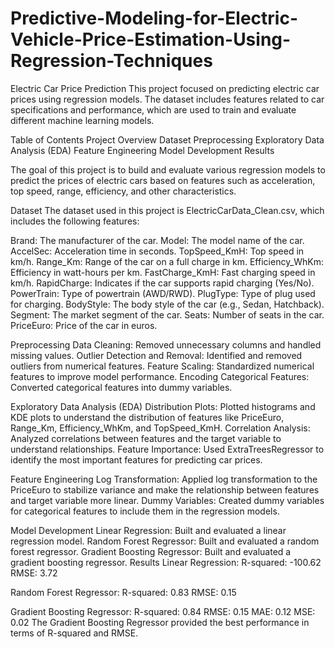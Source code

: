 # Predictive-Modeling-for-Electric-Vehicle-Price-Estimation-Using-Regression-Techniques
Electric Car Price Prediction
This project focused on predicting electric car prices using regression models. The dataset includes features related to car specifications and performance, which are used to train and evaluate different machine learning models.

Table of Contents
Project Overview
Dataset
Preprocessing
Exploratory Data Analysis (EDA)
Feature Engineering
Model Development
Results

The goal of this project is to build and evaluate various regression models to predict the prices of electric cars based on features such as acceleration, top speed, range, efficiency, and other characteristics.

Dataset
The dataset used in this project is ElectricCarData_Clean.csv, which includes the following features:

Brand: The manufacturer of the car.
Model: The model name of the car.
AccelSec: Acceleration time in seconds.
TopSpeed_KmH: Top speed in km/h.
Range_Km: Range of the car on a full charge in km.
Efficiency_WhKm: Efficiency in watt-hours per km.
FastCharge_KmH: Fast charging speed in km/h.
RapidCharge: Indicates if the car supports rapid charging (Yes/No).
PowerTrain: Type of powertrain (AWD/RWD).
PlugType: Type of plug used for charging.
BodyStyle: The body style of the car (e.g., Sedan, Hatchback).
Segment: The market segment of the car.
Seats: Number of seats in the car.
PriceEuro: Price of the car in euros.

Preprocessing
Data Cleaning: Removed unnecessary columns and handled missing values.
Outlier Detection and Removal: Identified and removed outliers from numerical features.
Feature Scaling: Standardized numerical features to improve model performance.
Encoding Categorical Features: Converted categorical features into dummy variables.

Exploratory Data Analysis (EDA)
Distribution Plots: Plotted histograms and KDE plots to understand the distribution of features like PriceEuro, Range_Km, Efficiency_WhKm, and TopSpeed_KmH.
Correlation Analysis: Analyzed correlations between features and the target variable to understand relationships.
Feature Importance: Used ExtraTreesRegressor to identify the most important features for predicting car prices.

Feature Engineering
Log Transformation: Applied log transformation to the PriceEuro to stabilize variance and make the relationship between features and target variable more linear.
Dummy Variables: Created dummy variables for categorical features to include them in the regression models.

Model Development
Linear Regression: Built and evaluated a linear regression model.
Random Forest Regressor: Built and evaluated a random forest regressor.
Gradient Boosting Regressor: Built and evaluated a gradient boosting regressor.
Results
Linear Regression:
R-squared: -100.62
RMSE: 3.72

Random Forest Regressor:
R-squared: 0.83
RMSE: 0.15

Gradient Boosting Regressor:
R-squared: 0.84
RMSE: 0.15
MAE: 0.12
MSE: 0.02
The Gradient Boosting Regressor provided the best performance in terms of R-squared and RMSE.



